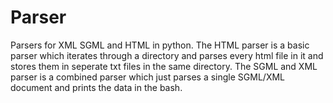 # Parser
Parsers for XML SGML and HTML in python. 
The HTML parser is a basic parser which iterates through a directory and parses every html file in it and stores them in seperate txt files in the same directory.
The SGML and XML parser is a combined parser which just parses a single SGML/XML document and prints the data in the bash.
